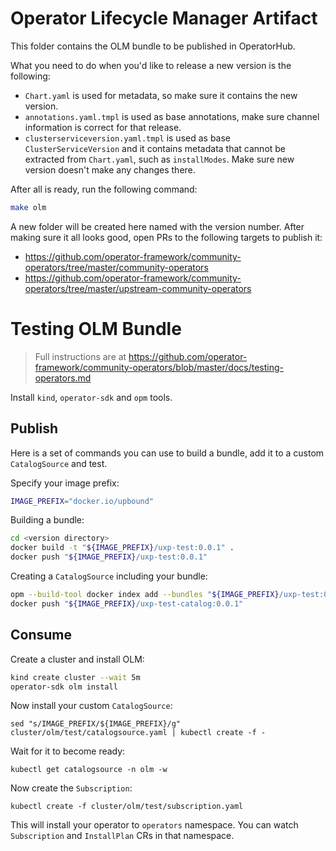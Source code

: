 # Operator Lifecycle Manager Artifact

This folder contains the OLM bundle to be published in OperatorHub.

What you need to do when you'd like to release a new version is the following:
* `Chart.yaml` is used for metadata, so make sure it contains the new version.
* `annotations.yaml.tmpl` is used as base annotations, make sure channel information
  is correct for that release.
* `clusterserviceversion.yaml.tmpl` is used as base `ClusterServiceVersion` and it
  contains metadata that cannot be extracted from `Chart.yaml`, such as `installModes`.
  Make sure new version doesn't make any changes there.

After all is ready, run the following command:
```bash
make olm
```

A new folder will be created here named with the version number. After making sure
it all looks good, open PRs to the following targets to publish it:
* https://github.com/operator-framework/community-operators/tree/master/community-operators
* https://github.com/operator-framework/community-operators/tree/master/upstream-community-operators


# Testing OLM Bundle

> Full instructions are at https://github.com/operator-framework/community-operators/blob/master/docs/testing-operators.md

Install `kind`, `operator-sdk` and `opm` tools.

## Publish

Here is a set of commands you can use to build a bundle, add it to a custom
`CatalogSource` and test.

Specify your image prefix:
```bash
IMAGE_PREFIX="docker.io/upbound"
```

Building a bundle:
```bash
cd <version directory>
docker build -t "${IMAGE_PREFIX}/uxp-test:0.0.1" .
docker push "${IMAGE_PREFIX}/uxp-test:0.0.1"
```

Creating a `CatalogSource` including your bundle:
```bash
opm --build-tool docker index add --bundles "${IMAGE_PREFIX}/uxp-test:0.0.1" --tag "${IMAGE_PREFIX}/uxp-test-catalog:0.0.1"
docker push "${IMAGE_PREFIX}/uxp-test-catalog:0.0.1"
```

## Consume

Create a cluster and install OLM:
```bash
kind create cluster --wait 5m
operator-sdk olm install
```

Now install your custom `CatalogSource`:
```
sed "s/IMAGE_PREFIX/${IMAGE_PREFIX}/g" cluster/olm/test/catalogsource.yaml | kubectl create -f -
```

Wait for it to become ready:
```
kubectl get catalogsource -n olm -w
```

Now create the `Subscription`:
```
kubectl create -f cluster/olm/test/subscription.yaml
```

This will install your operator to `operators` namespace. You can watch `Subscription`
and `InstallPlan` CRs in that namespace.
